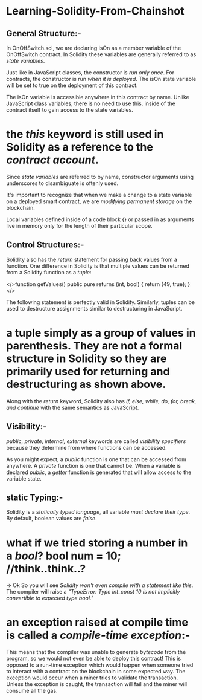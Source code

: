 # Learning-Solidity-From-Chainshot

## General Structure:-

In OnOffSwitch.sol, we are declaring isOn as a member variable of the OnOffSwitch contract. In Solidity these variables are generally referred to as *state variables*.

Just like in JavaScript classes, the constructor is *run only once*. For contracts, the constructor is run *when it is deployed*. The isOn state variable will be set to true on the deployment of this contract.

The isOn variable is accessible anywhere in this contract by name. Unlike JavaScript class variables, there is no need to use this. inside of the contract itself to gain access to the state variables.

# the *this* keyword is still used in Solidity as a reference to the *contract account*.

Since *state variables* are referred to by name, constructor arguments using underscores to disambiguate is oftenly used.

It's important to recognize that when we make a change to a state variable on a deployed smart contract, we are *modifying permanent storage* on the blockchain.

Local variables defined inside of a code block {} or passed in as arguments live in memory only for the length of their particular scope.

## Control Structures:-

Solidity also has the *return* statement for passing back values from a function. One difference in Solidity is that multiple values can be returned from a Solidity function as a *tuple*:

</>function getValues() public pure returns (int, bool) {
    return (49, true);
}</>

The following statement is perfectly valid in Solidity. Similarly, tuples can be used to destructure assignments similar to destructuring in JavaScript.

#  a tuple simply as a group of values in parenthesis. They are not a formal structure in Solidity so they are primarily used for returning and destructuring as shown above.

Along with the *return* keyword, Solidity also has *if, else, while, do, for, break, and continue* with the same semantics as JavaScript.

## Visibility:-

*public, private, internal, external* keywords are called *visibility specifiers* because they determine from where functions can be accessed.

As you might expect, a *public* function is one that can be accessed from anywhere. A *private* function is one that cannot be. When a variable is declared *public*, a *getter* function is generated that will allow access to the variable state.

## static Typing:-

Solidity is a *statically typed language*, all variable *must declare their type*.
By default, boolean values are *false*.

# what if we tried storing a number in a *bool*? bool num = 10; //think..think..?
=> Ok So you will see *Solidity won't even compile with a statement like this*. 
The compiler will raise a *"TypeError: Type int_const 10 is not implicitly convertible to expected type bool."*

# an exception raised at compile time is called a *compile-time exception*:-

This means that the compiler was unable to generate *bytecode* from the program, so we would not even be able to deploy this contract!
This is opposed to a run-time exception which would happen when someone tried to interact with a contract on the blockchain in some expected way. The exception would occur when a miner tries to validate the transaction. Unless the exception is caught, the transaction will fail and the miner will consume all the gas. 

